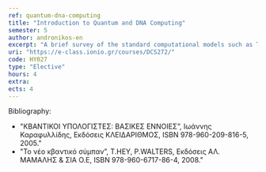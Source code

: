 ```yaml
---
ref: quantum-dna-computing
title: "Introduction to Quantum and DNA Computing"
semester: 5
author: andronikos-en
excerpt: "A brief survey of the standard computational models such as Turing Machines. Introduction to non-conventional computing paradigms. DNA computing. Adleman’s experiments. Introduction to quantum computing. Basic principles of quantum mechanical systems. Dirac’s formalism. The fundamental algorithms of Deutsch–Jozsa, Simon, Shor and Grover. Simulating quantum computation with Matlab."
uri: "https://e-class.ionio.gr/courses/DCS272/"
code: ΗΥ027
type: "Elective"
hours: 4
extra: 
ects: 4
---
```



Bibliography: 
   - "ΚΒΑΝΤΙΚΟΙ ΥΠΟΛΟΓΙΣΤΕΣ: ΒΑΣΙΚΕΣ ΕΝΝΟΙΕΣ”, Ιωάννης Καραφυλλίδης, Εκδόσεις ΚΛΕΙΔΑΡΙΘΜΟΣ, ISBN 978-960-209-816-5, 2005."
   - "Το νέο κβαντικό σύμπαν”, T.HEY, P.WALTERS, Εκδόσεις ΑΛ. ΜΑΜΑΛΗΣ & ΣΙΑ Ο.Ε, ISBN 978-960-6717-86-4, 2008."
